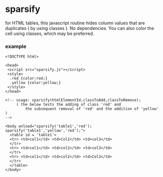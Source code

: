 # sparsify
for HTML tables, this javascript routine hides column values that are duplicates ( by using classes ).  No dependencies.   You can also color the cell using classes, which may be preferred.


### example


    <!DOCTYPE html>

    <head>
     <script src="sparsify.js"></script>
     <style>
      .red {color:red;}
      .yellow {color:yellow;}
     </style>
    </head>
    
    <!-- usage: sparsify(htmlElementId,classToAdd,classToRemove);
         ( the below tests the adding of class 'red' and 
             the subsequent removal of 'red' and the addition of 'yellow' )
    -->
    
    <body onload="sparsify('table1','red'); sparsify('table1','yellow','red');">
      <table id = 'table1'>
      <tr> <td>col1</td> <td>Col2</td> <td>col3</td>
      </tr>
      <tr> <td>col1</td> <td>col2</td> <td>col3</td>
      </tr>
      <tr> <td>col1</td> <td>col2</td> <td>Col3</td>
      </tr>
      </table>
    </body>


